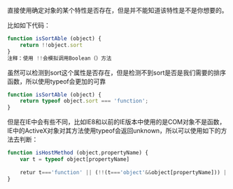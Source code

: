 直接使用确定对象的某个特性是否存在，但是并不能知道该特性是不是你想要的。

比如如下代码：

```js
function isSortAble (object) {
    return !!object.sort
}
注释：使用 !!会模拟调用Boolean（）方法
```

虽然可以检测到sort这个属性是否存在，但是检测不到sort是否是我们需要的排序函数，所以使用typeof会更加的可靠

```js
function isSortAble (object) {
    return typeof object.sort === 'function';
}
```

但是在IE中会有些不同，比如IE8和以前的IE版本中使用的是COM对象不是函数，IE中的ActiveX对象对其方法使用typeof会返回unknown，所以可以使用如下的方法去判断：

```js
function isHostMethod (object,propertyName) {
    var t = typeof object[propertyName]
    
    retur t==='function' || (!!(t==='object'&&object[propertyName])) || t == 'unknown'
}
```



